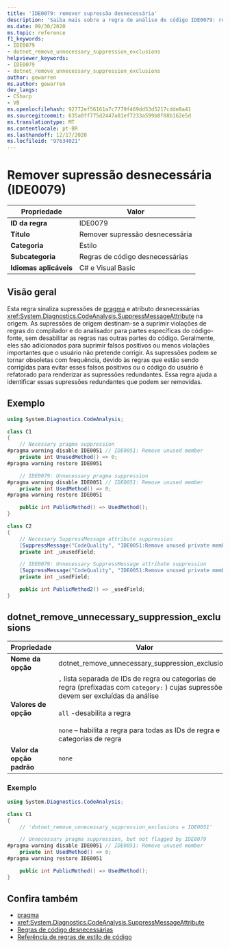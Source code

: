 ```yaml
---
title: 'IDE0079: remover supressão desnecessária'
description: 'Saiba mais sobre a regra de análise de código IDE0079: remover supressão desnecessária'
ms.date: 09/30/2020
ms.topic: reference
f1_keywords:
- IDE0079
- dotnet_remove_unnecessary_suppression_exclusions
helpviewer_keywords:
- IDE0079
- dotnet_remove_unnecessary_suppression_exclusions
author: gewarren
ms.author: gewarren
dev_langs:
- CSharp
- VB
ms.openlocfilehash: 92772ef56161a7c7779f469dd53d5217cdde8a41
ms.sourcegitcommit: 635a0ff775d2447a81ef7233a599b8f88b162e5d
ms.translationtype: MT
ms.contentlocale: pt-BR
ms.lasthandoff: 12/17/2020
ms.locfileid: "97634021"
---
```

# <a name="remove-unnecessary-suppression-ide0079"></a>Remover supressão desnecessária (IDE0079)

|Propriedade|Valor|
|-|-|
| **ID da regra** | IDE0079 |
| **Título** | Remover supressão desnecessária |
| **Categoria** | Estilo |
| **Subcategoria** | Regras de código desnecessárias |
| **Idiomas aplicáveis** | C# e Visual Basic |

## <a name="overview"></a>Visão geral

Esta regra sinaliza supressões de [pragma](../../../csharp/language-reference/preprocessor-directives/preprocessor-pragma-warning.md) e atributo desnecessárias <xref:System.Diagnostics.CodeAnalysis.SuppressMessageAttribute> na origem. As supressões de origem destinam-se a suprimir violações de regras do compilador e do analisador para partes específicas do código-fonte, sem desabilitar as regras nas outras partes do código. Geralmente, eles são adicionados para suprimir falsos positivos ou menos violações importantes que o usuário não pretende corrigir. As supressões podem se tornar obsoletas com frequência, devido às regras que estão sendo corrigidas para evitar esses falsos positivos ou o código do usuário é refatorado para renderizar as supressões redundantes. Essa regra ajuda a identificar essas supressões redundantes que podem ser removidas.

## <a name="example"></a>Exemplo

```csharp
using System.Diagnostics.CodeAnalysis;

class C1
{
    // Necessary pragma suppression
#pragma warning disable IDE0051 // IDE0051: Remove unused member
    private int UnusedMethod() => 0;
#pragma warning restore IDE0051

    // IDE0079: Unnecessary pragma suppression
#pragma warning disable IDE0051 // IDE0051: Remove unused member
    private int UsedMethod() => 0;
#pragma warning restore IDE0051

    public int PublicMethod() => UsedMethod();
}

class C2
{
    // Necessary SuppressMessage attribute suppression
    [SuppressMessage("CodeQuality", "IDE0051:Remove unused private members", Justification = "<Pending>")]
    private int _unusedField;

    // IDE0079: Unnecessary SuppressMessage attribute suppression
    [SuppressMessage("CodeQuality", "IDE0051:Remove unused private members", Justification = "<Pending>")]
    private int _usedField;

    public int PublicMethod2() => _usedField;
}
```

## <a name="dotnet_remove_unnecessary_suppression_exclusions"></a>dotnet_remove_unnecessary_suppression_exclusions

|Propriedade|Valor|
|-|-|
| **Nome da opção** | dotnet_remove_unnecessary_suppression_exclusions
| **Valores de opção** | `,` lista separada de IDs de regra ou categorias de regra (prefixadas com `category:` ) cujas supressões devem ser excluídas da análise<br /><br />`all` -desabilita a regra<br /><br />`none` – habilita a regra para todas as IDs de regra e categorias de regra |
| **Valor da opção padrão** | `none` |

### <a name="example"></a>Exemplo

```csharp
using System.Diagnostics.CodeAnalysis;

class C1
{
    // 'dotnet_remove_unnecessary_suppression_exclusions = IDE0051'

    // Unnecessary pragma suppression, but not flagged by IDE0079
#pragma warning disable IDE0051 // IDE0051: Remove unused member
    private int UsedMethod() => 0;
#pragma warning restore IDE0051

    public int PublicMethod() => UsedMethod();
}
```

## <a name="see-also"></a>Confira também

- [pragma](../../../csharp/language-reference/preprocessor-directives/preprocessor-pragma-warning.md)
- <xref:System.Diagnostics.CodeAnalysis.SuppressMessageAttribute>
- [Regras de código desnecessárias](unnecessary-code-rules.md)
- [Referência de regras de estilo de código](index.md)
